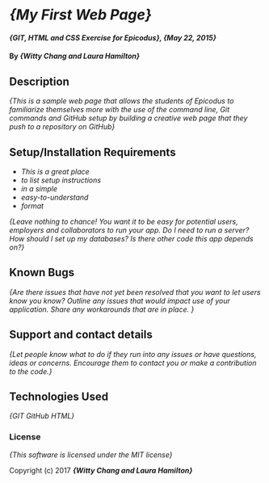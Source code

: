 # _{My First Web Page}_

#### _{GIT, HTML and CSS Exercise for Epicodus}, {May 22, 2015}_

#### By _**{Witty Chang and Laura Hamilton}**_

## Description

_{This is a sample web page that allows the students of Epicodus to familiarize themselves more with the use of the command line, Git commands and GitHub setup by building a creative web page that they push to a repository on GitHub}_

## Setup/Installation Requirements

* _This is a great place_
* _to list setup instructions_
* _in a simple_
* _easy-to-understand_
* _format_

_{Leave nothing to chance! You want it to be easy for potential users, employers and collaborators to run your app. Do I need to run a server? How should I set up my databases? Is there other code this app depends on?}_

## Known Bugs

_{Are there issues that have not yet been resolved that you want to let users know you know?  Outline any issues that would impact use of your application.  Share any workarounds that are in place. }_

## Support and contact details

_{Let people know what to do if they run into any issues or have questions, ideas or concerns.  Encourage them to contact you or make a contribution to the code.}_

## Technologies Used

_{GIT
  GitHub
  HTML}_

### License

*{This software is licensed under the MIT license}*

Copyright (c) 2017 **_{Witty Chang and Laura Hamilton}_**
